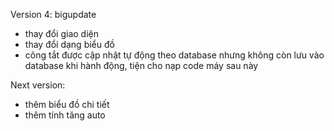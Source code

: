 Version 4: bigupdate
- thay đổi giao diện
- thay đổi dạng biểu đồ
- công tắt được cập nhật tự động theo database nhưng không còn lưu vào database khi hành động, tiện cho nạp code máy sau này


Next version:
- thêm biểu đồ chi tiết
- thêm tính tăng auto
